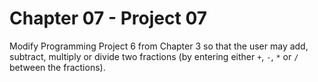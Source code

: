 # Chapter 07 - Project 07

Modify Programming Project 6 from Chapter 3 so that the user may add, subtract,
multiply or divide two fractions (by entering either `+`, `-`, `*` or `/`
between the fractions).
